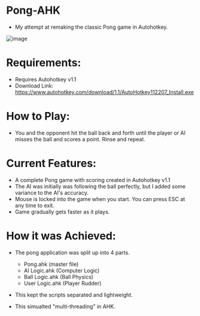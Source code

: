 # Pong-AHK
- My attempt at remaking the classic Pong game in Autohotkey.

![image](https://github.com/user-attachments/assets/2087fe3b-6474-4d47-b0fd-583766304454)

# Requirements:
- Requires Autohotkey v1.1
- Download Link: https://www.autohotkey.com/download/1.1/AutoHotkey112207_Install.exe

# How to Play:
- You and the opponent hit the ball back and forth until the player or AI misses the ball and scores a point. Rinse and repeat.

# Current Features:
- A complete Pong game with scoring created in Autohotkey v1.1
- The AI was initially was following the ball perfectly, but I added some variance to the AI's accuracy.
- Mouse is locked into the game when you start. You can press ESC at any time to exit.
- Game gradually gets faster as it plays.

# How it was Achieved:
- The pong application was split up into 4 parts.
  - Pong.ahk (master file)
  - AI Logic.ahk (Computer Logic)
  - Ball Logic.ahk (Ball Physics)
  - User Logic.ahk (Player Rudder)
    
 - This kept the scripts separated and lightweight.
 - This simualted "multi-threading" in AHK.
